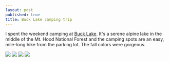 ```yaml
---
layout: post
published: true
title: Buck Lake camping trip
---
```

I spent the weekend camping at [Buck Lake](http://www.fs.usda.gov/recarea/mthood/null/recarea/?recid=52892&actid=50). It's a serene alpine lake in the middle of the Mt. Hood National Forest and the camping spots are an easy, mile-long hike from the parking lot. The fall colors were gorgeous.

![]({{site.cdn_path}}/2014/10/06/1.jpg)
![]({{site.cdn_path}}/2014/10/06/2.jpg)
![]({{site.cdn_path}}/2014/10/06/3.jpg)
![]({{site.cdn_path}}/2014/10/06/4.jpg)
